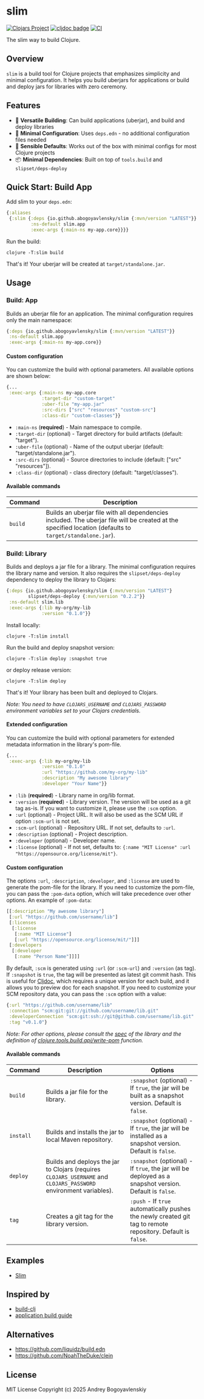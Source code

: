 # slim

[![Clojars Project](https://img.shields.io/clojars/v/io.github.abogoyavlensky/slim.svg)](https://clojars.org/io.github.abogoyavlensky/slim)
[![cljdoc badge](https://cljdoc.org/badge/io.github.abogoyavlensky/slim)](https://cljdoc.org/jump/release/io.github.abogoyavlensky/slim)
[![CI](https://github.com/abogoyavlensky/slim/actions/workflows/snapshot.yaml/badge.svg?branch=master)](https://github.com/abogoyavlensky/slim/actions/workflows/snapshot.yaml)

The slim way to build Clojure.

## Overview

`slim` is a build tool for Clojure projects that emphasizes simplicity and minimal configuration. It helps you build uberjars for applications or build and deploy jars for libraries with zero ceremony.

## Features

- 🔄 **Versatile Building**: Can build applications (uberjar), and build and deploy libraries
- 🎯 **Minimal Configuration**: Uses `deps.edn` - no additional configuration files needed
- 🔧 **Sensible Defaults**: Works out of the box with minimal configs for most Clojure projects
- 📦 **Minimal Dependencies**: Built on top of `tools.build` and `slipset/deps-deploy`


## Quick Start: Build App

Add slim to your `deps.edn`:

```clojure
{:aliases
 {:slim {:deps {io.github.abogoyavlensky/slim {:mvn/version "LATEST"}}
         :ns-default slim.app
         :exec-args {:main-ns my-app.core}}}}
```

Run the build:
    
```shell
clojure -T:slim build
```

That's it! Your uberjar will be created at `target/standalone.jar`.

## Usage

### Build: App
Builds an uberjar file for an application.
The minimal configuration requires only the main namespace:

```clojure
{:deps {io.github.abogoyavlensky/slim {:mvn/version "LATEST"}}
 :ns-default slim.app
 :exec-args {:main-ns my-app.core}}
 ```

#### Custom configuration
You can customize the build with optional parameters. All available options are shown below:

```clojure
{...
 :exec-args {:main-ns my-app.core
             :target-dir "custom-target"
             :uber-file "my-app.jar"
             :src-dirs ["src" "resources" "custom-src"]
             :class-dir "custom-classes"}}
```

- `:main-ns` (**required**) - Main namespace to compile.
- `:target-dir` (optional) - Target directory for build artifacts (default: "target").
- `:uber-file` (optional) - Name of the output uberjar (default: "target/standalone.jar").
- `:src-dirs` (optional) - Source directories to include (default: ["src" "resources"]).
- `:class-dir` (optional) - class directory (default: "target/classes").

#### Available commands
| Command  | Description                                                                                                                                              |
|----------|----------------------------------------------------------------------------------------------------------------------------------------------------------|
| `build`  | Builds an uberjar file with all dependencies included. The uberjar file will be created at the specified location (defaults to `target/standalone.jar`). |

### Build: Library
Builds and deploys a jar file for a library.
The minimal configuration requires the library name and version. It also requires the `slipset/deps-deploy` dependency to deploy the library to Clojars:

```clojure
{:deps {io.github.abogoyavlensky/slim {:mvn/version "LATEST"}
        slipset/deps-deploy {:mvn/version "0.2.2"}}
 :ns-default slim.lib
 :exec-args {:lib my-org/my-lib
             :version "0.1.0"}}
```

Install locally:

```shell
clojure -T:slim install
```

Run the build and deploy snapshot version:
    
```shell
clojure -T:slim deploy :snapshot true
```

or deploy release version:

```shell
clojure -T:slim deploy
```

That's it! Your library has been built and deployed to Clojars. 

*Note: You need to have `CLOJARS_USERNAME` and `CLOJARS_PASSWORD` environment variables set to your Clojars credentials.*

#### Extended configuration
You can customize the build with optional parameters for extended metadata information in the library's pom-file. 

```clojure
{...
 :exec-args {:lib my-org/my-lib
             :version "0.1.0"
             :url "https://github.com/my-org/my-lib"
             :description "My awesome library"
             :developer "Your Name"}}
```

- `:lib` (**required**) - Library name in org/lib format.
- `:version` (**required**) - Library version. The version will be used as a git tag as-is. If you want to customize it, please use the `:scm` option.
- `:url` (optional) - Project URL. It will also be used as the SCM URL if option `:scm-url` is not set.
- `:scm-url` (optional) - Repository URL. If not set, defaults to `:url`.
- `:description` (optional) - Project description.
- `:developer` (optional) - Developer name.
- `:license` (optional) - If not set, defaults to: `{:name "MIT License" :url "https://opensource.org/license/mit"}`.

#### Custom configuration

The options `:url`, `:description`, `:developer`, and `:license` are used to generate the pom-file for the library.
If you need to customize the pom-file, you can pass the `:pom-data` option, which will take precedence over other options.
An example of `:pom-data`:
```clojure
[[:description "My awesome library"]
 [:url "https://github.com/username/lib"]
 [:licenses
  [:license
   [:name "MIT License"]
   [:url "https://opensource.org/license/mit/"]]]
 [:developers
  [:developer
   [:name "Person Name"]]]]
```

By default, `:scm` is generated using `:url` (or `:scm-url`) and `:version` (as tag).
If `:snapshot` is `true`, the tag will be presented as latest git commit hash. This is useful for [Cljdoc](https://cljdoc.org/), which requires a unique version for each build, 
and it allows you to preview doc for each snapshot.
If you need to customize your SCM repository data, you can pass the `:scm` option with a value:

```clojure
{:url "https://github.com/username/lib"
 :connection "scm:git:git://github.com/username/lib.git"
 :developerConnection "scm:git:ssh://git@github.com/username/lib.git"
 :tag "v0.1.0"}
```

*Note: For other options, please consult the [spec](https://github.com/abogoyavlensky/slim/blob/2a11f2b44ee1e0d66f4175078878296608f0f800/src/slim/lib.clj#L11-L45) of the library and the definition of [clojure.tools.build.api/write-pom](https://github.com/clojure/tools.build/blob/0e68670279b4fac73ff0fc4943059b1ef03c110d/src/main/clojure/clojure/tools/build/api.clj#L369-L421) function.*

#### Available commands

| Command   | Description                                                                                                       | Options                                                                                                      |
|-----------|-------------------------------------------------------------------------------------------------------------------|--------------------------------------------------------------------------------------------------------------|
| `build`   | Builds a jar file for the library.                                                                                | `:snapshot` (optional) - If `true`, the jar will be built as a snapshot version. Default is `false`.         |
| `install` | Builds and installs the jar to local Maven repository.                                                            | `:snapshot` (optional) - If `true`, the jar will be installed as a snapshot version. Default is `false`.     |
| `deploy`  | Builds and deploys the jar to Clojars (requires `CLOJARS_USERNAME` and `CLOJARS_PASSWORD` environment variables). | `:snapshot` (optional) - If `true`, the jar will be deployed as a snapshot version. Default is `false`.      |
| `tag`     | Creates a git tag for the library version.                                                                        | `:push` - If `true` automatically pushes the newly created git tag to remote repository. Default is `false`. |

## Examples

- [Slim](https://github.com/abogoyavlensky/slim/blob/cf80181d0054738e1fd74defb5a67516fda2d77c/deps.edn#L18-L25)

## Inspired by

- [build-clj](https://github.com/seancorfield/build-clj/)
- [application build guide](https://clojure.org/guides/tools_build#_compiled_uberjar_application_build)

## Alternatives

- https://github.com/liquidz/build.edn
- https://github.com/NoahTheDuke/clein

## License
MIT License
Copyright (c) 2025 Andrey Bogoyavlenskiy
